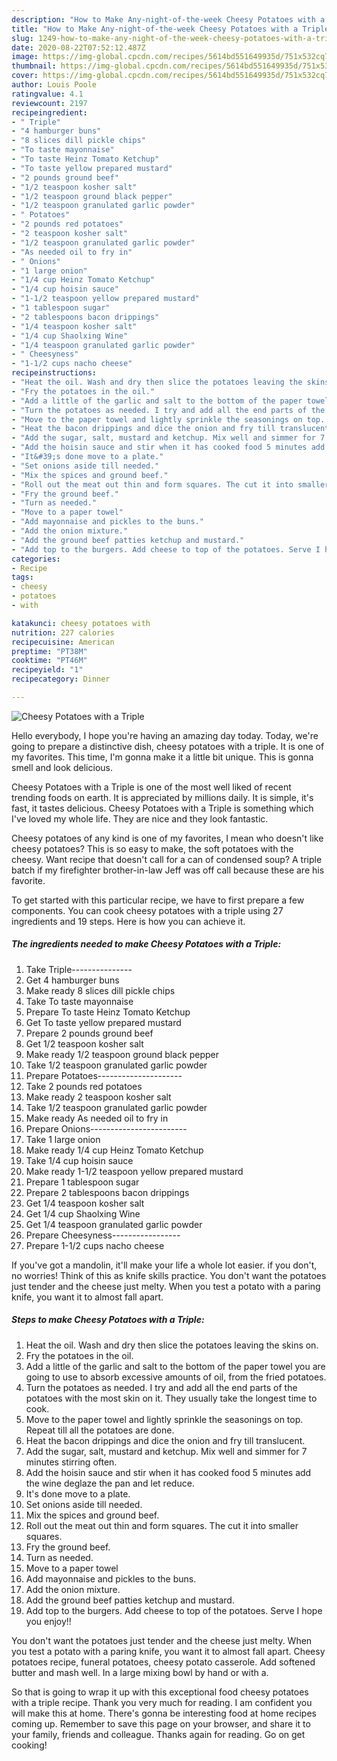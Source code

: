 ```yaml
---
description: "How to Make Any-night-of-the-week Cheesy Potatoes with a Triple"
title: "How to Make Any-night-of-the-week Cheesy Potatoes with a Triple"
slug: 1249-how-to-make-any-night-of-the-week-cheesy-potatoes-with-a-triple
date: 2020-08-22T07:52:12.487Z
image: https://img-global.cpcdn.com/recipes/5614bd551649935d/751x532cq70/cheesy-potatoes-with-a-triple-recipe-main-photo.jpg
thumbnail: https://img-global.cpcdn.com/recipes/5614bd551649935d/751x532cq70/cheesy-potatoes-with-a-triple-recipe-main-photo.jpg
cover: https://img-global.cpcdn.com/recipes/5614bd551649935d/751x532cq70/cheesy-potatoes-with-a-triple-recipe-main-photo.jpg
author: Louis Poole
ratingvalue: 4.1
reviewcount: 2197
recipeingredient:
- " Triple"
- "4 hamburger buns"
- "8 slices dill pickle chips"
- "To taste mayonnaise"
- "To taste Heinz Tomato Ketchup"
- "To taste yellow prepared mustard"
- "2 pounds ground beef"
- "1/2 teaspoon kosher salt"
- "1/2 teaspoon ground black pepper"
- "1/2 teaspoon granulated garlic powder"
- " Potatoes"
- "2 pounds red potatoes"
- "2 teaspoon kosher salt"
- "1/2 teaspoon granulated garlic powder"
- "As needed oil to fry in"
- " Onions"
- "1 large onion"
- "1/4 cup Heinz Tomato Ketchup"
- "1/4 cup hoisin sauce"
- "1-1/2 teaspoon yellow prepared mustard"
- "1 tablespoon sugar"
- "2 tablespoons bacon drippings"
- "1/4 teaspoon kosher salt"
- "1/4 cup Shaolxing Wine"
- "1/4 teaspoon granulated garlic powder"
- " Cheesyness"
- "1-1/2 cups nacho cheese"
recipeinstructions:
- "Heat the oil. Wash and dry then slice the potatoes leaving the skins on."
- "Fry the potatoes in the oil."
- "Add a little of the garlic and salt to the bottom of the paper towel you are going to use to absorb excessive amounts of oil, from the fried potatoes."
- "Turn the potatoes as needed. I try and add all the end parts of the potatoes with the most skin on it. They usually take the longest time to cook."
- "Move to the paper towel and lightly sprinkle the seasonings on top. Repeat till all the potatoes are done."
- "Heat the bacon drippings and dice the onion and fry till translucent."
- "Add the sugar, salt, mustard and ketchup. Mix well and simmer for 7 minutes stirring often."
- "Add the hoisin sauce and stir when it has cooked food 5 minutes add the wine deglaze the pan and let reduce."
- "It&#39;s done move to a plate."
- "Set onions aside till needed."
- "Mix the spices and ground beef."
- "Roll out the meat out thin and form squares. The cut it into smaller squares."
- "Fry the ground beef."
- "Turn as needed."
- "Move to a paper towel"
- "Add mayonnaise and pickles to the buns."
- "Add the onion mixture."
- "Add the ground beef patties ketchup and mustard."
- "Add top to the burgers. Add cheese to top of the potatoes. Serve I hope you enjoy!!"
categories:
- Recipe
tags:
- cheesy
- potatoes
- with

katakunci: cheesy potatoes with 
nutrition: 227 calories
recipecuisine: American
preptime: "PT38M"
cooktime: "PT46M"
recipeyield: "1"
recipecategory: Dinner

---
```



![Cheesy Potatoes with a Triple](https://img-global.cpcdn.com/recipes/5614bd551649935d/751x532cq70/cheesy-potatoes-with-a-triple-recipe-main-photo.jpg)

Hello everybody, I hope you're having an amazing day today. Today, we're going to prepare a distinctive dish, cheesy potatoes with a triple. It is one of my favorites. This time, I'm gonna make it a little bit unique. This is gonna smell and look delicious.

Cheesy Potatoes with a Triple is one of the most well liked of recent trending foods on earth. It is appreciated by millions daily. It is simple, it's fast, it tastes delicious. Cheesy Potatoes with a Triple is something which I've loved my whole life. They are nice and they look fantastic.

Cheesy potatoes of any kind is one of my favorites, I mean who doesn&#39;t like cheesy potatoes? This is so easy to make, the soft potatoes with the cheesy. Want recipe that doesn&#39;t call for a can of condensed soup? A triple batch if my firefighter brother-in-law Jeff was off call because these are his favorite.


To get started with this particular recipe, we have to first prepare a few components. You can cook cheesy potatoes with a triple using 27 ingredients and 19 steps. Here is how you can achieve it.

<!--inarticleads1-->

##### The ingredients needed to make Cheesy Potatoes with a Triple:

1. Take  Triple---------------
1. Get 4 hamburger buns
1. Make ready 8 slices dill pickle chips
1. Take To taste mayonnaise
1. Prepare To taste Heinz Tomato Ketchup
1. Get To taste yellow prepared mustard
1. Prepare 2 pounds ground beef
1. Get 1/2 teaspoon kosher salt
1. Make ready 1/2 teaspoon ground black pepper
1. Take 1/2 teaspoon granulated garlic powder
1. Prepare  Potatoes---------------------
1. Take 2 pounds red potatoes
1. Make ready 2 teaspoon kosher salt
1. Take 1/2 teaspoon granulated garlic powder
1. Make ready As needed oil to fry in
1. Prepare  Onions------------------------
1. Take 1 large onion
1. Make ready 1/4 cup Heinz Tomato Ketchup
1. Take 1/4 cup hoisin sauce
1. Make ready 1-1/2 teaspoon yellow prepared mustard
1. Prepare 1 tablespoon sugar
1. Prepare 2 tablespoons bacon drippings
1. Get 1/4 teaspoon kosher salt
1. Get 1/4 cup Shaolxing Wine
1. Get 1/4 teaspoon granulated garlic powder
1. Prepare  Cheesyness-----------------
1. Prepare 1-1/2 cups nacho cheese


If you&#39;ve got a mandolin, it&#39;ll make your life a whole lot easier. if you don&#39;t, no worries! Think of this as knife skills practice. You don&#39;t want the potatoes just tender and the cheese just melty. When you test a potato with a paring knife, you want it to almost fall apart. 

<!--inarticleads2-->

##### Steps to make Cheesy Potatoes with a Triple:

1. Heat the oil. Wash and dry then slice the potatoes leaving the skins on.
1. Fry the potatoes in the oil.
1. Add a little of the garlic and salt to the bottom of the paper towel you are going to use to absorb excessive amounts of oil, from the fried potatoes.
1. Turn the potatoes as needed. I try and add all the end parts of the potatoes with the most skin on it. They usually take the longest time to cook.
1. Move to the paper towel and lightly sprinkle the seasonings on top. Repeat till all the potatoes are done.
1. Heat the bacon drippings and dice the onion and fry till translucent.
1. Add the sugar, salt, mustard and ketchup. Mix well and simmer for 7 minutes stirring often.
1. Add the hoisin sauce and stir when it has cooked food 5 minutes add the wine deglaze the pan and let reduce.
1. It&#39;s done move to a plate.
1. Set onions aside till needed.
1. Mix the spices and ground beef.
1. Roll out the meat out thin and form squares. The cut it into smaller squares.
1. Fry the ground beef.
1. Turn as needed.
1. Move to a paper towel
1. Add mayonnaise and pickles to the buns.
1. Add the onion mixture.
1. Add the ground beef patties ketchup and mustard.
1. Add top to the burgers. Add cheese to top of the potatoes. Serve I hope you enjoy!!


You don&#39;t want the potatoes just tender and the cheese just melty. When you test a potato with a paring knife, you want it to almost fall apart. Cheesy potatoes recipe, funeral potatoes, cheesy potato casserole. Add softened butter and mash well. In a large mixing bowl by hand or with a. 

So that is going to wrap it up with this exceptional food cheesy potatoes with a triple recipe. Thank you very much for reading. I am confident you will make this at home. There's gonna be interesting food at home recipes coming up. Remember to save this page on your browser, and share it to your family, friends and colleague. Thanks again for reading. Go on get cooking!
